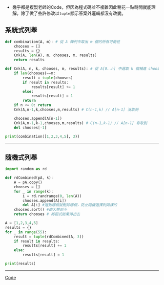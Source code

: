 - 幾乎都是複製老師的Code，但因為程式碼並不複雜因此稍花一點時間就能理解。除了做了些許修改以`tuple`顯示答案外邏輯都沒有改變。

## 系統式列舉

```python
def combination(A, m): # 從 A 陣列中取出 m 個的所有可能性
    chooses = []
    results = {}
    Cnk(A, len(A), m, chooses, m, results)
    return results

def Cnk(A, n, k, chooses, m, results): # 從 A[0..n] 中選取 k 個補進 chooses，如果滿 m 個就儲存在results
    if len(chooses)==m:
        result = tuple(chooses)
        if result in results:
            results[result] += 1
        else:
            results[result] = 1
        return
    if n <= 0: return
    Cnk(A,n-1,k,chooses,m,results) # C(n-1,k) // A[n-1] 沒取到

    chooses.append(A[n-1])
    Cnk(A,n-1,k-1,chooses,m,results) # C(n-1,k-1) // A[n-1] 有取到
    del chooses[-1]

print(combination([1,2,3,4,5], 3))
```

---

## 隨機式列舉

```python
import random as rd

def rdCombined(pA, k):
    A = pA.copy()
    chooses = []
    for _ in range(k):
        i = rd.randrange(0, len(A))
        chooses.append(A[i])
        del A[i] #選到哪個就刪除哪個，防止隨機選擇到同樣的
    chooses.sort() #由大排到小
    return chooses # 將函式結果傳出去

A = [1,2,3,4,5]
results = {}
for _ in range(55):
    result = tuple(rdCombined(A, 3))
    if result in results:
        results[result] += 1
    else:
        results[result] = 1

print(results)
```

---

[Code](https://github.com/al2698/al111a/blob/main/HW/2_Cnk.ipynb)
